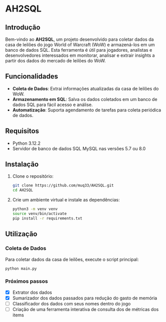 # AH2SQL

## Introdução

Bem-vindo ao **AH2SQL**, um projeto desenvolvido para coletar dados da casa de leilões do jogo World of Warcraft (WoW) e armazená-los em um banco de dados SQL. Esta ferramenta é útil para jogadores, analistas e desenvolvedores interessados em monitorar, analisar e extrair insights a partir dos dados do mercado de leilões do WoW.

## Funcionalidades

- **Coleta de Dados**: Extrai informações atualizadas da casa de leilões do WoW.
- **Armazenamento em SQL**: Salva os dados coletados em um banco de dados SQL para fácil acesso e análise.
- **Automatização**: Suporta agendamento de tarefas para coleta periódica de dados.

## Requisitos

- Python 3.12.2
- Servidor de banco de dados SQL MySQL nas versões 5.7 ou 8.0

## Instalação

1. Clone o repositório:
    ```bash
    git clone https://github.com/muq33/AH2SQL.git
    cd AH2SQL
    ```

2. Crie um ambiente virtual e instale as dependências:
    ```bash
    python3 -m venv venv
    source venv/bin/activate
    pip install -r requirements.txt
    ```

## Utilização

### Coleta de Dados

Para coletar dados da casa de leilões, execute o script principal:
```bash
python main.py
```

### Próximos passos
- [X] Extrator dos dados
- [X] Sumarizador dos dados passados para redução do gasto de memória
- [ ] Classificador dos dados com seus nomes dentro do jogo
- [ ] Criação de uma ferramenta interativa de consulta dos de métricas dos items 
